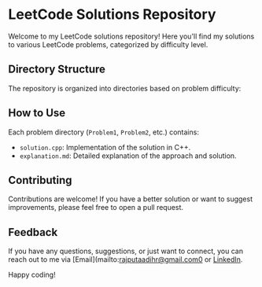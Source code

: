 # LeetCode Solutions Repository

Welcome to my LeetCode solutions repository! Here you'll find my solutions to various LeetCode problems, categorized by difficulty level.

## Directory Structure

The repository is organized into directories based on problem difficulty:


## How to Use

Each problem directory (`Problem1`, `Problem2`, etc.) contains:

- `solution.cpp`: Implementation of the solution in C++.
- `explanation.md`: Detailed explanation of the approach and solution.

## Contributing

Contributions are welcome! If you have a better solution or want to suggest improvements, please feel free to open a pull request.

## Feedback

If you have any questions, suggestions, or just want to connect, you can reach out to me via [Email](mailto:rajputaadihr@gmail.com0 or [LinkedIn](https://www.linkedin.com/in/your_profile](https://www.linkedin.com/in/aditya-rajput-aadi/)).

Happy coding!
